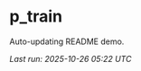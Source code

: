 # p_train

Auto-updating README demo.

<!--START_SECTION:status-->
_Last run: 2025-10-26 05:22 UTC_
<!--END_SECTION:status-->



















































































































































































































































































































































































































































































































































































































































































































































































































































































































































































































































































































































































































































































































































































































































































